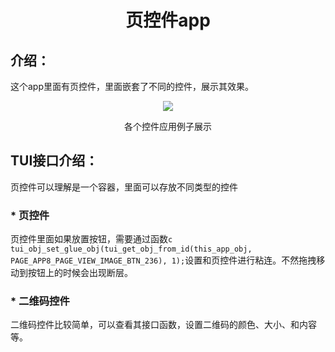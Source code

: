 <h1 align="center"> 页控件app </h1>

## 介绍：
这个app里面有页控件，里面嵌套了不同的控件，展示其效果。

<p align="center">
<img src="https://gitee.com/tuisys/image/raw/main/page.gif">
</p>
<p align="center">
各个控件应用例子展示
</p>

## TUI接口介绍：
页控件可以理解是一个容器，里面可以存放不同类型的控件

### * 页控件
页控件里面如果放置按钮，需要通过函数``` c tui_obj_set_glue_obj(tui_get_obj_from_id(this_app_obj, PAGE_APP8_PAGE_VIEW_IMAGE_BTN_236), 1); ```设置和页控件进行粘连。不然拖拽移动到按钮上的时候会出现断层。

### * 二维码控件
二维码控件比较简单，可以查看其接口函数，设置二维码的颜色、大小、和内容等。


